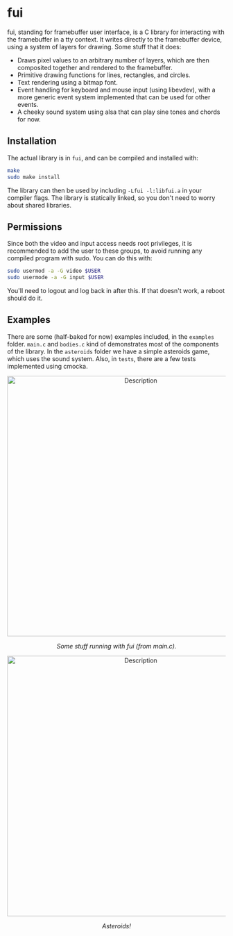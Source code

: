 # fui

fui, standing for framebuffer user interface, is a C library for interacting with the framebuffer in a tty context. It writes directly to the framebuffer device, using a system of layers for drawing. Some stuff that it does:

- Draws pixel values to an arbitrary number of layers, which are then composited together and rendered to the framebuffer.
- Primitive drawing functions for lines, rectangles, and circles.
- Text rendering using a bitmap font.
- Event handling for keyboard and mouse input (using libevdev), with a more generic event system implemented that can be used for other events.
- A cheeky sound system using alsa that can play sine tones and chords for now.

## Installation

The actual library is in `fui`, and can be compiled and installed with:

```bash
make
sudo make install
```

The library can then be used by including `-Lfui -l:libfui.a` in your compiler flags. The library is statically linked, so you don't need to worry about shared libraries.

## Permissions

Since both the video and input access needs root privileges, it is recommended to add the user to these groups, to avoid running any compiled program with sudo. You can do this with:

```bash
sudo usermod -a -G video $USER
sudo usermode -a -G input $USER
```

You'll need to logout and log back in after this. If that doesn't work, a reboot should do it.

## Examples

There are some (half-baked for now) examples included, in the `examples` folder. `main.c` and `bodies.c` kind of demonstrates most of the components of the library. In the `asteroids` folder we have a simple asteroids game, which uses the sound system. Also, in `tests`, there are a few tests implemented using cmocka.

<p align="center">
  <img src="screenshot.png" alt="Description" width="600"/>
</p>
<p align="center"><em>Some stuff running with fui (from main.c).</em></p>

<p align="center">
  <img src="examples/asteroids/screenshot.png" alt="Description" width="600"/>
</p>
<p align="center"><em>Asteroids!</em></p>
